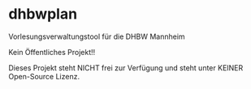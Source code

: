 # dhbwplan
Vorlesungsverwaltungstool für die DHBW Mannheim

Kein Öffentliches Projekt!! 

Dieses Projekt steht NICHT frei zur Verfügung und steht unter KEINER Open-Source Lizenz.
